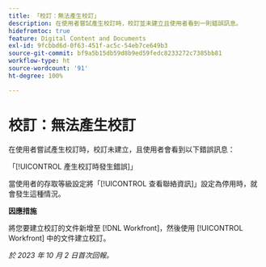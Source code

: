 ```yaml
---
title: 「校訂：無法產生校訂」
description: 在使用者嘗試產生校訂時，校訂並未建立且使用者看到一則錯誤訊息。
hidefromtoc: true
feature: Digital Content and Documents
exl-id: 9fcbbd6d-0f63-451f-ac5c-54eb7ce649b3
source-git-commit: bf9a5b15db59d8b9ed59fedc8233272c7385bb81
workflow-type: ht
source-wordcount: '91'
ht-degree: 100%

---
```


# 校訂：無法產生校訂

在使用者嘗試產生校訂時，校訂未建立，且使用者會看到以下錯誤訊息：

「[!UICONTROL 產生校訂時發生錯誤]」

當使用者的存取等級設定將「[!UICONTROL 查看聯絡資訊]」設定為停用時，就會發生這種情況。

**因應措施**

將您要建立校訂的文件新增至 [!DNL Workfront]，然後使用 [!UICONTROL Workfront] 中的文件建立校訂。

_於 2023 年 10 月 2 日首次回報。_
